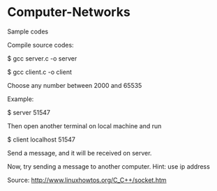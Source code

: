# Computer-Networks
Sample codes


Compile  source codes:

$ gcc server.c -o server

$ gcc client.c -o client

Choose any number between 2000 and 65535

Example:

$ server 51547

Then open another terminal on local machine and run

$ client localhost 51547

Send a message, and it will be received on server.

Now, try sending a message to another computer.
Hint: use ip address


Source:
http://www.linuxhowtos.org/C_C++/socket.htm
